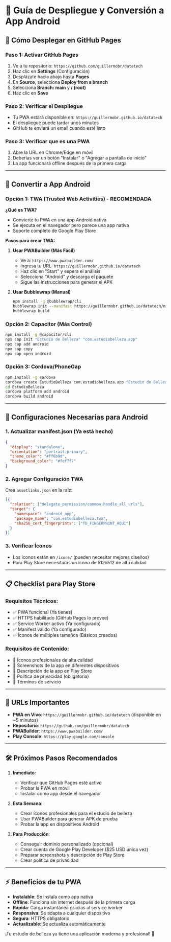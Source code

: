 # 🚀 Guía de Despliegue y Conversión a App Android

## 📱 **Cómo Desplegar en GitHub Pages**

### Paso 1: Activar GitHub Pages
1. Ve a tu repositorio: `https://github.com/guillermobr/datatech`
2. Haz clic en **Settings** (Configuración)
3. Desplázate hacia abajo hasta **Pages**
4. En **Source**, selecciona **Deploy from a branch**
5. Selecciona **Branch: main** y **/ (root)**
6. Haz clic en **Save**

### Paso 2: Verificar el Despliegue
- Tu PWA estará disponible en: `https://guillermobr.github.io/datatech`
- El despliegue puede tardar unos minutos
- GitHub te enviará un email cuando esté listo

### Paso 3: Verificar que es una PWA
1. Abre la URL en Chrome/Edge en móvil
2. Deberías ver un botón "Instalar" o "Agregar a pantalla de inicio"
3. La app funcionará offline después de la primera carga

---

## 📱 **Convertir a App Android**

### Opción 1: TWA (Trusted Web Activities) - RECOMENDADA

**¿Qué es TWA?**
- Convierte tu PWA en una app Android nativa
- Se ejecuta en el navegador pero parece una app nativa
- Soporte completo de Google Play Store

**Pasos para crear TWA:**

1. **Usar PWABuilder (Más Fácil)**
   - Ve a: `https://www.pwabuilder.com/`
   - Ingresa tu URL: `https://guillermobr.github.io/datatech`
   - Haz clic en "Start" y espera el análisis
   - Selecciona "Android" y descarga el paquete
   - Sigue las instrucciones para generar el APK

2. **Usar Bubblewrap (Manual)**
   ```bash
   npm install -g @bubblewrap/cli
   bubblewrap init --manifest https://guillermobr.github.io/datatech/manifest.json
   bubblewrap build
   ```

### Opción 2: Capacitor (Más Control)

```bash
npm install -g @capacitor/cli
npx cap init "Estudio de Belleza" "com.estudiobelleza.app"
npx cap add android
npx cap copy
npx cap open android
```

### Opción 3: Cordova/PhoneGap

```bash
npm install -g cordova
cordova create EstudioBelleza com.estudiobelleza.app "Estudio de Belleza"
cd EstudioBelleza
cordova platform add android
cordova build android
```

---

## 🔧 **Configuraciones Necesarias para Android**

### 1. Actualizar manifest.json (Ya está hecho)
```json
{
  "display": "standalone",
  "orientation": "portrait-primary",
  "theme_color": "#ff6b9d",
  "background_color": "#fef7f7"
}
```

### 2. Agregar Configuración TWA
Crea `assetlinks.json` en la raíz:
```json
[{
  "relation": ["delegate_permission/common.handle_all_urls"],
  "target": {
    "namespace": "android_app",
    "package_name": "com.estudiobelleza.twa",
    "sha256_cert_fingerprints": ["TU_FINGERPRINT_AQUI"]
  }
}]
```

### 3. Verificar Íconos
- Los íconos están en `/icons/` (pueden necesitar mejores diseños)
- Para Play Store necesitarás un ícono de 512x512 de alta calidad

---

## 📋 **Checklist para Play Store**

### Requisitos Técnicos:
- ✅ PWA funcional (Ya tienes)
- ✅ HTTPS habilitado (GitHub Pages lo provee)
- ✅ Service Worker activo (Ya configurado)
- ✅ Manifest válido (Ya configurado)
- ✅ Íconos de múltiples tamaños (Básicos creados)

### Requisitos de Contenido:
- 🔄 Íconos profesionales de alta calidad
- 🔄 Screenshots de la app en diferentes dispositivos
- 🔄 Descripción de la app en Play Store
- 🔄 Política de privacidad (obligatoria)
- 🔄 Términos de servicio

---

## 🎯 **URLs Importantes**

- **PWA en Vivo**: `https://guillermobr.github.io/datatech` (disponible en ~5 minutos)
- **Repositorio**: `https://github.com/guillermobr/datatech`
- **PWABuilder**: `https://www.pwabuilder.com/`
- **Play Console**: `https://play.google.com/console`

---

## 🛠 **Próximos Pasos Recomendados**

1. **Inmediato**:
   - Verificar que GitHub Pages esté activo
   - Probar la PWA en móvil
   - Instalar como app desde el navegador

2. **Esta Semana**:
   - Crear íconos profesionales para el estudio de belleza
   - Usar PWABuilder para generar APK de prueba
   - Probar la app en dispositivos Android

3. **Para Producción**:
   - Conseguir dominio personalizado (opcional)
   - Crear cuenta de Google Play Developer ($25 USD única vez)
   - Preparar screenshots y descripción de Play Store
   - Crear política de privacidad

---

## ⚡ **Beneficios de tu PWA**

- **Instalable**: Se instala como app nativa
- **Offline**: Funciona sin internet después de la primera carga
- **Rápida**: Carga instantánea gracias al service worker
- **Responsiva**: Se adapta a cualquier dispositivo
- **Segura**: HTTPS obligatorio
- **Actualizable**: Se actualiza automáticamente

¡Tu estudio de belleza ya tiene una aplicación moderna y profesional! 🎉